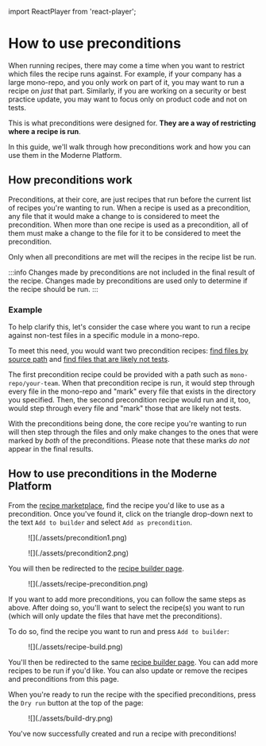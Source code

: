 import ReactPlayer from 'react-player';

# How to use preconditions

When running recipes, there may come a time when you want to restrict which files the recipe runs against. For example, if your company has a large mono-repo, and you only work on part of it, you may want to run a recipe on _just_ that part. Similarly, if you are working on a security or best practice update, you may want to focus only on product code and not on tests.

This is what preconditions were designed for. **They are a way of restricting where a recipe is run**.

In this guide, we'll walk through how preconditions work and how you can use them in the Moderne Platform.

<ReactPlayer className="reactPlayer" url='https://www.youtube.com/watch?v=7jRuXiX3xuw' controls="true" />

## How preconditions work

Preconditions, at their core, are just recipes that run before the current list of recipes you're wanting to run. When a recipe is used as a precondition, any file that it would make a change to is considered to meet the precondition. When more than one recipe is used as a precondition, all of them must make a change to the file for it to be considered to meet the precondition.

Only when all preconditions are met will the recipes in the recipe list be run.

:::info
Changes made by preconditions are not included in the final result of the recipe. Changes made by preconditions are used only to determine if the recipe should be run.
:::

### Example

To help clarify this, let's consider the case where you want to run a recipe against non-test files in a specific module in a mono-repo.

To meet this need, you would want two precondition recipes: [find files by source path](https://app.moderne.io/recipes/org.openrewrite.FindSourceFiles) and [find files that are likely not tests](https://app.moderne.io/recipes/org.openrewrite.java.search.IsLikelyNotTest).

The first precondition recipe could be provided with a path such as `mono-repo/your-team`. When that precondition recipe is run, it would step through every file in the mono-repo and "mark" every file that exists in the directory you specified. Then, the second precondition recipe would run and it, too, would step through every file and "mark" those that are likely not tests.

With the preconditions being done, the core recipe you're wanting to run will then step through the files and only make changes to the ones that were marked by _both_ of the preconditions. Please note that these marks _do not_ appear in the final results.

## How to use preconditions in the Moderne Platform

From the [recipe marketplace](https://app.moderne.io/marketplace), find the recipe you'd like to use as a precondition. Once you've found it, click on the triangle drop-down next to the text `Add to builder` and select `Add as precondition`.

<figure>
  ![](./assets/precondition1.png)
</figure>

<figure>
  ![](./assets/precondition2.png)
</figure>

You will then be redirected to the [recipe builder page](https://app.moderne.io/recipes/builder).

<figure>
  ![](./assets/recipe-precondition.png)
</figure>

If you want to add more preconditions, you can follow the same steps as above. After doing so, you'll want to select the recipe(s) you want to run (which will only update the files that have met the preconditions).

To do so, find the recipe you want to run and press `Add to builder`:

<figure>
  ![](./assets/recipe-build.png)
</figure>

You'll then be redirected to the same [recipe builder page](https://app.moderne.io/recipes/builder). You can add more recipes to be run if you'd like. You can also update or remove the recipes and preconditions from this page.

When you're ready to run the recipe with the specified preconditions, press the `Dry run` button at the top of the page:

<figure>
  ![](./assets/build-dry.png)
</figure>

You've now successfully created and run a recipe with preconditions!
